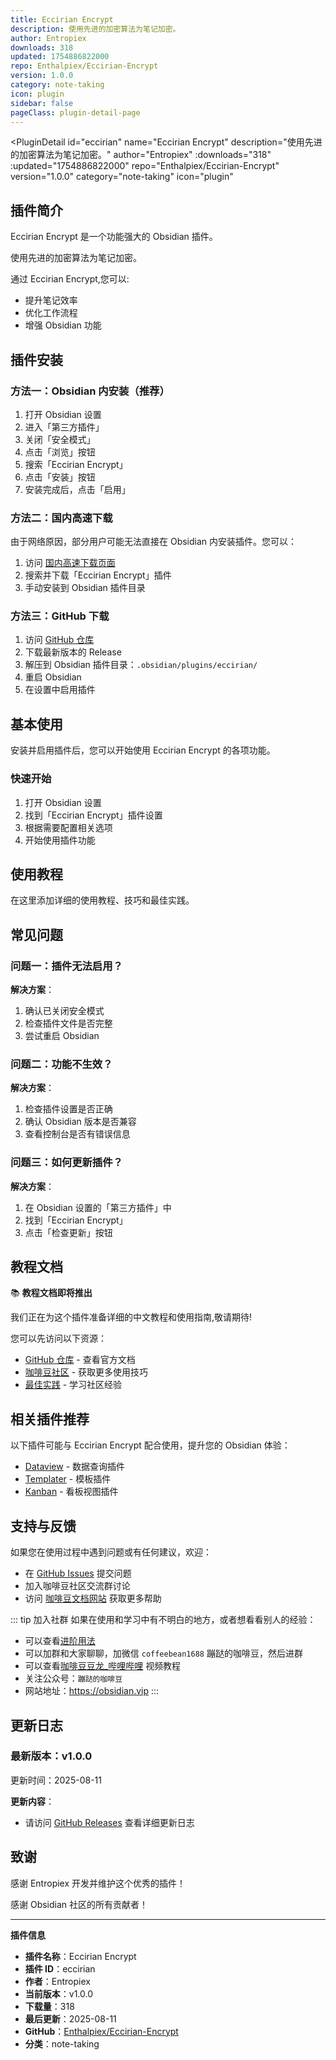```yaml
---
title: Eccirian Encrypt
description: 使用先进的加密算法为笔记加密。
author: Entropiex
downloads: 318
updated: 1754886822000
repo: Enthalpiex/Eccirian-Encrypt
version: 1.0.0
category: note-taking
icon: plugin
sidebar: false
pageClass: plugin-detail-page
---
```


<PluginDetail
  id="eccirian"
  name="Eccirian Encrypt"
  description="使用先进的加密算法为笔记加密。"
  author="Entropiex"
  :downloads="318"
  :updated="1754886822000"
  repo="Enthalpiex/Eccirian-Encrypt"
  version="1.0.0"
  category="note-taking"
  icon="plugin"
>

<!-- AUTO_GENERATED_START -->
## 插件简介

Eccirian Encrypt 是一个功能强大的 Obsidian 插件。

使用先进的加密算法为笔记加密。

通过 Eccirian Encrypt,您可以:

- 提升笔记效率
- 优化工作流程
- 增强 Obsidian 功能

<!-- AUTO_GENERATED_END -->

<!-- AUTO_GENERATED_START -->
## 插件安装

### 方法一：Obsidian 内安装（推荐）

1. 打开 Obsidian 设置
2. 进入「第三方插件」
3. 关闭「安全模式」
4. 点击「浏览」按钮
5. 搜索「Eccirian Encrypt」
6. 点击「安装」按钮
7. 安装完成后，点击「启用」

### 方法二：国内高速下载

由于网络原因，部分用户可能无法直接在 Obsidian 内安装插件。您可以：

1. 访问 [国内高速下载页面](/zh/documentation/obsidian-plugins-download.html)
2. 搜索并下载「Eccirian Encrypt」插件
3. 手动安装到 Obsidian 插件目录

### 方法三：GitHub 下载

1. 访问 [GitHub 仓库](https://github.com/Enthalpiex/Eccirian-Encrypt)
2. 下载最新版本的 Release
3. 解压到 Obsidian 插件目录：`.obsidian/plugins/eccirian/`
4. 重启 Obsidian
5. 在设置中启用插件

## 基本使用

安装并启用插件后，您可以开始使用 Eccirian Encrypt 的各项功能。

### 快速开始

1. 打开 Obsidian 设置
2. 找到「Eccirian Encrypt」插件设置
3. 根据需要配置相关选项
4. 开始使用插件功能

<!-- AUTO_GENERATED_END -->

<!-- CUSTOM_CONTENT_START:tutorial -->
## 使用教程

在这里添加详细的使用教程、技巧和最佳实践。

<!-- CUSTOM_CONTENT_END:tutorial -->

<!-- SHARED_CONTENT_START -->
## 常见问题

### 问题一：插件无法启用？

**解决方案**：
1. 确认已关闭安全模式
2. 检查插件文件是否完整
3. 尝试重启 Obsidian

### 问题二：功能不生效？

**解决方案**：
1. 检查插件设置是否正确
2. 确认 Obsidian 版本是否兼容
3. 查看控制台是否有错误信息

### 问题三：如何更新插件？

**解决方案**：
1. 在 Obsidian 设置的「第三方插件」中
2. 找到「Eccirian Encrypt」
3. 点击「检查更新」按钮

## 教程文档

📚 **教程文档即将推出**

我们正在为这个插件准备详细的中文教程和使用指南,敬请期待!

您可以先访问以下资源：
- [GitHub 仓库](https://github.com/Enthalpiex/Eccirian-Encrypt) - 查看官方文档
- [咖啡豆社区](/zh/bases/) - 获取更多使用技巧
- [最佳实践](/zh/best-practices/) - 学习社区经验

## 相关插件推荐

以下插件可能与 Eccirian Encrypt 配合使用，提升您的 Obsidian 体验：

- [Dataview](/zh/plugins/dataview.html) - 数据查询插件
- [Templater](/zh/plugins/templater-obsidian.html) - 模板插件
- [Kanban](/zh/plugins/obsidian-kanban.html) - 看板视图插件

## 支持与反馈

如果您在使用过程中遇到问题或有任何建议，欢迎：

- 在 [GitHub Issues](https://github.com/Enthalpiex/Eccirian-Encrypt/issues) 提交问题
- 加入咖啡豆社区交流群讨论
- 访问 [咖啡豆文档网站](https://obsidian.vip) 获取更多帮助

::: tip 加入社群
如果在使用和学习中有不明白的地方，或者想看看别人的经验：
- 可以查看[进阶用法](/zh/advanced)
- 可以加群和大家聊聊，加微信 `coffeebean1688` 蹦跶的咖啡豆，然后进群
- 可以查看[咖啡豆豆龙_哔哩哔哩](https://space.bilibili.com/618777356) 视频教程
- 关注公众号：`蹦跶的咖啡豆`
- 网站地址：https://obsidian.vip
:::
<!-- SHARED_CONTENT_END -->

<!-- AUTO_GENERATED_START -->
## 更新日志

### 最新版本：v1.0.0

更新时间：2025-08-11

**更新内容**：
- 请访问 [GitHub Releases](https://github.com/Enthalpiex/Eccirian-Encrypt/releases) 查看详细更新日志

## 致谢

感谢 Entropiex 开发并维护这个优秀的插件！

感谢 Obsidian 社区的所有贡献者！

---

**插件信息**
- **插件名称**：Eccirian Encrypt
- **插件 ID**：eccirian
- **作者**：Entropiex
- **当前版本**：v1.0.0
- **下载量**：318
- **最后更新**：2025-08-11
- **GitHub**：[Enthalpiex/Eccirian-Encrypt](https://github.com/Enthalpiex/Eccirian-Encrypt)
- **分类**：note-taking
<!-- AUTO_GENERATED_END -->

</PluginDetail>

